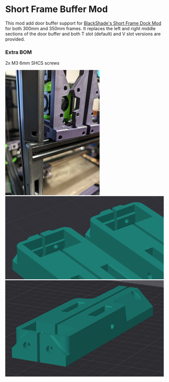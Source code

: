 # Short Frame Buffer Mod

This mod add door buffer support for <a href="https://github.com/DraftShift/ModularDock/tree/main/UserMods/BlackShade/ShortFrame">BlackShade's Short Frame Dock Mod</a> for both 300mm and 350mm frames. It replaces the left and right middle sections of the door buffer and both T slot (default) and V slot versions are provided.

### Extra BOM
2x M3 6mm SHCS screws

<img src="images/photo.jpg" width=300>
<br/>
<img src="images/1.png" width=600>
<br/>
<img src="images/2.png" width=600>